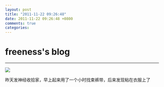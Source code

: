 ```yaml
---
layout: post
title: "2011-11-22 09:26:48"
date: 2011-11-22 09:26:48 +0800
comments: true
categories: 
---
```


# freeness's blog

----------

![](http://okqmqrbgo.bkt.clouddn.com/201111220926481.jpg)

>
昨天发神经收拾家，早上起来用了一个小时找束裤带，后来发现粘在衣服上了